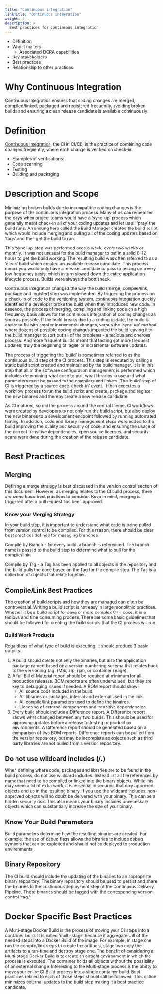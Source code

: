 ```yaml
---
title: "Continuous integration"
linkTitle: "Continuous integration"
weight: 4
description: >
  Best practices for continuous integration
---
```


- Definition
- Why it matters
  - Associated DORA capabilities
- Key stakeholders
- Best practices
- Relationship to other practices


# Why Continuous Integration

Continuous Integration ensures that coding changes are merged, compiled/linked, packaged and registered frequently, avoiding broken builds and ensuring a clean release candidate is available continuously. 


# Definition
[Continuous Integration](https://github.com/cdfoundation/glossary/blob/main/definitions.md#continuous-integration), the CI in CI/CD, is the practice of combining code changes frequently, where each change is verified on check-in.

- Examples of verifications:
- Code scanning
- Testing
- Building and packaging


# Description and Scope
Minimizing broken builds due to incompatible coding changes is the purpose of the continuous integration process. Many of us can remember the days when project teams would have a ‘sync-up’ process which generally meant check-in all of your coding updates and let us all ‘pray’ the build runs. An unsung hero called the Build Manager created the build script which would include merging and pulling all of the coding updates based on ‘tags’ and then get the build to run. 

This ‘sync-up’ step was performed once a week, every two weeks or monthly. It was not unusual for the build manager to put in a solid 8-12 hours to get the build working. The resulting build was often referred to as a ‘clean’ build which created an available release candidate. This process meant you would only have a release candidate to pass to testing on a very low frequency basis, which in turn slowed down the entire application lifecycle process. Builds were always the bottleneck. 

Continuous integration changed the way the build (merge, compile/link, package and register) step was implemented. By triggering the process on a check-in of code to the versioning system, continuous integration quickly identified if a developer broke the build when they introduced new code. In essence, the process of merging, compiling and linking code on a high frequency basis allows for the continuous integration of coding changes as soon as possible. If the build breaks due to a coding update, the build is easier to fix with smaller incremental changes, versus the ‘sync-up’ method where dozens of possible coding changes impacted the build leaving it to the build manager to sort out all of the problems - a tedious and onerous process. And more frequent builds meant that testing got more frequent updates, truly the beginning of ‘agile’ or incremental software updates. 

The process of triggering the ‘build’ is sometimes referred to as the continuous build step of the CI process. This step is executed by calling a static build script created and maintained by the build manager. It is in this step that all of the software configuration management is performed which includes determining what code to pull, what libraries to use and what parameters must be passed to the compilers and linkers.  The ‘build’ step of CI is triggered by a source code ‘check-in’ event.  It then executes a workflow process to run the build script and create, package and register the new binaries and thereby create a new release candidate. 

As CI matured, so did the process around the central theme. CI workflows were created by developers to not only run the build script, but also deploy the new binaries to a development endpoint followed by running automated testing. In addition, code and library management steps were added to the build improving the quality and security of code, and ensuring the usage of the correct transitive dependencies, open source licenses, and security scans were done during the creation of the release candidate.   


# Best Practices
## Merging
Defining a merge strategy is best discussed in the version control section of this document. However, as merging relates to the CI build process, there are some basic best practices to consider. Keep in mind, merging is triggered after a pull request has been approved. 

### Know your Merging Strategy
In your build step, it is important to understand what code is being pulled from version control to be compiled. For this reason, there should be clear best practices defined for managing branches. 

Compile by Branch - for every build, a branch is referenced. The branch name is passed to the build step to determine what to pull for the compile/link. 

Compile by Tag - a Tag has been applied to all objects in the repository and the build pulls the code based on the Tag for the compile step. The Tag is a collection of objects that relate together. 

## Compile/Link Best Practices
The creation of build scripts and how they are managed can often be controversial. Writing a build script is not easy in large monolithic practices. Whether it be a build script for Java or more complex C++ code, it is a tedious and time consuming process. There are some basic guidelines that should be followed for creating the build scripts that the CI process will run.

### Build Work Products
Regardless of what type of build is executing, it should produce 3 basic outputs.
1. A build should create not only the binaries, but also the application package named based on a version numbering schema that relates back to the versioning Tag. (MSI, zip, rpm, or container image)
2. A full Bill of Material report should be required at minimum for all production releases. BOM reports are often undervalued, but they are key to debugging issues if needed. A BOM report should show:
    - All source code included in the build.
    - All libraries or packages, internal and external used in the link.
    - All compile/link parameters used to define the binaires.
    - Licensing of external components and transitive dependencies. 
3. Every build should include a Difference report. A Difference report shows what changed between any two builds. This should be used for approving updates before a release to testing or production environments. A Difference report should be generated based on a comparison of two BOM reports. Difference reports can be pulled from the version repository, but may be incomplete as objects such as third party libraries are not pulled from a version repository. 
## Do not use wildcard includes (/*.*)
When defining where code, packages and libraries are to be found in the build process, do not use wildcard includes. Instead list all file references by name that need to be compiled or linked into the binary objects. While this may seem a lot of extra work, it is essential in securing that only approved objects end up in the resulting binary. If you use the wildcard includes, non-approved objects will no doubt be delivered with your binary. This can be a hidden security risk. This also means your binary includes unnecessary objects which can substantially increase the size of your binary. 

## Know Your Build Parameters
Build parameters determine how the resulting binaries are created. For example, the use of debug flags allows the binaries to include debug symbols that can be exploited and should not be deployed to production environments. 

## Binary Repository
The CI build should include the updating of the binaries to an appropriate binary repository. The binary repository should be used to persist and share the binaries to the continuous deployment step of the Continuous Delivery Pipeline. These binaries should be tagged with the corresponding version control ‘tag.’  

# Docker Specific Best Practices
A Multi-stage Docker Build is the process of moving your CI steps into a container build. It is called ‘multi-stage’ because it aggregates all of the needed steps into a Docker Build of the image. For example, in stage one run the compile/link steps to create the artifacts, stage two copy the artifacts to a run-time and destroy stage one. The benefit of considering a Multi-stage Docker Build is to create an airtight environment in which the process is executed. The container holds all objects without the possibility of an external change. Interesting to the Multi-stage process is the ability to move your entire CI Build process into a single container build. Best practices related to each of those steps should still be followed. This option minimizes external updates to the build step making it a best practice candidate. 
